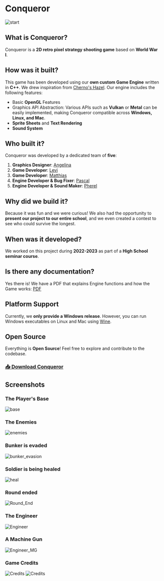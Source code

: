 # Conqueror
![start](https://github.com/BunkerIndustries/Conqueror/blob/master/showcase/Start.png?raw=true)

## What is Conqueror?
Conqueror is a **2D retro pixel strategy shooting game** based on **World War I**.

## How was it built?
This game has been developed using our **own custom Game Engine** written in **C++**. We drew inspiration from [Cherno's Hazel](https://github.com/StudioCherno/Hazel). Our engine includes the following features:

- Basic **OpenGL** Features
- Graphics API Abstraction: Various APIs such as **Vulkan** or **Metal** can be easily implemented, making Conqueror compatible across **Windows, Linux, and Mac**.
- **Sprite Sheets** and **Text Rendering**
- **Sound System**

## Who built it?
Conqueror was developed by a dedicated team of **five**:

1. **Graphics Designer**: [Angelina](mailto:michelann90@gmail.com)
2. **Game Developer**: [Levi](mailto:levlau@web.de)
3. **Game Developer**: [Matthias](mailto:matthias05.geng@t-online.de)
4. **Engine Developer & Bug Fixer**: [Pascal](https://gutsche.tech)
5. **Engine Developer & Sound Maker**: [Pherel](https://phrl.dev)

## Why did we build it?
Because it was fun and we were curious! We also had the opportunity to **present our project to our entire school**, and we even created a contest to see who could survive the longest.

## When was it developed?
We worked on this project during **2022-2023** as part of a **High School seminar course**.

## Is there any documentation?
Yes there is! We have a PDF that explains Engine functions and how the Game works: [PDF](https://github.com/BunkerIndustries/Conqueror/blob/master/showcase/Conqueror.pdf)

## Platform Support
Currently, we **only provide a Windows release**. However, you can run Windows executables on Linux and Mac using [Wine](https://gitlab.winehq.org/wine/wine/-/wikis/Download).

## Open Source
Everything is **Open Source**! Feel free to explore and contribute to the codebase.

### [📥 Download Conqueror](https://github.com/BunkerIndustries/Conqueror/releases/download/sk23/Conqueror.zip)

## Screenshots
### The Player's Base
![base](https://github.com/BunkerIndustries/Conqueror/blob/master/showcase/Base.png?raw=true)

### The Enemies
![enemies](https://github.com/BunkerIndustries/Conqueror/blob/master/showcase/Enemies.png?raw=true)

### Bunker is evaded
![bunker_evasion](https://github.com/BunkerIndustries/Conqueror/blob/master/showcase/Bunker_evasion.png?raw=true)

### Soldier is being healed
![heal](https://github.com/BunkerIndustries/Conqueror/blob/master/showcase/Heal.png?raw=true)

### Round ended
![Round_End](https://github.com/BunkerIndustries/Conqueror/blob/master/showcase/Round_End.png?raw=true)

### The Engineer
![Engineer](https://github.com/BunkerIndustries/Conqueror/blob/master/showcase/Engineer.png?raw=true)

### A Machine Gun
![Engineer_MG](https://github.com/BunkerIndustries/Conqueror/blob/master/showcase/Engineer_MG.png?raw=true)

### Game Credits
![Credits](https://github.com/BunkerIndustries/Conqueror/blob/master/showcase/Credits_GameTeam.png?raw=true)
![Credits](https://github.com/BunkerIndustries/Conqueror/blob/master/showcase/Credits.png?raw=true)
